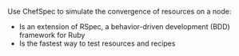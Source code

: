 Use ChefSpec to simulate the convergence of resources on a node:

- Is an extension of RSpec, a behavior-driven development (BDD)
    framework for Ruby
- Is the fastest way to test resources and recipes

<!-- Delete used once in chef-workstation -->
